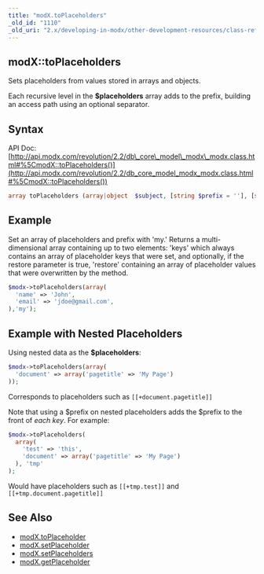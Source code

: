 ```yaml
---
title: "modX.toPlaceholders"
_old_id: "1110"
_old_uri: "2.x/developing-in-modx/other-development-resources/class-reference/modx/modx.toplaceholders"
---
```


## modX::toPlaceholders

Sets placeholders from values stored in arrays and objects.

Each recursive level in the **$placeholders** array adds to the prefix, building an access path using an optional separator.

## Syntax

API Doc: [http://api.modx.com/revolution/2.2/db\_core\_model\_modx\_modx.class.html#%5CmodX::toPlaceholders()](http://api.modx.com/revolution/2.2/db_core_model_modx_modx.class.html#%5CmodX::toPlaceholders())

``` php
array toPlaceholders (array|object  $subject, [string $prefix = ''], [string $separator = '.'], [boolean $restore = false])
```

## Example

Set an array of placeholders and prefix with 'my.' Returns a multi-dimensional array containing up to two elements: 'keys' which always contains an array of placeholder keys that were set, and optionally, if the restore parameter is true, 'restore' containing an array of placeholder values that were overwritten by the method.

``` php
$modx->toPlaceholders(array(
  'name' => 'John',
  'email' => 'jdoe@gmail.com',
),'my');
```

## Example with Nested Placeholders

Using nested data as the **$placeholders**:

``` php
$modx->toPlaceholders(array(
  'document' => array('pagetitle' => 'My Page')
));
```

Corresponds to placeholders such as `[[+document.pagetitle]]`

Note that using a $prefix on nested placeholders adds the $prefix to the front of _each key_. For example:

``` php
$modx->toPlaceholders(
  array(
    'test' => 'this',
    'document' => array('pagetitle' => 'My Page')
  ), 'tmp'
);
```

Would have placeholders such as `[[+tmp.test]]` and `[[+tmp.document.pagetitle]]`

## See Also

- [modX.toPlaceholder](extending-modx/modx-class/reference/modx.toplaceholder "modX.toPlaceholder")
- [modX.setPlaceholder](extending-modx/modx-class/reference/modx.setplaceholder "modX.setPlaceholder")
- [modX.setPlaceholders](extending-modx/modx-class/reference/modx.setplaceholders "modX.setPlaceholders")
- [modX.getPlaceholder](extending-modx/modx-class/reference/modx.getplaceholder "modX.getPlaceholder")
